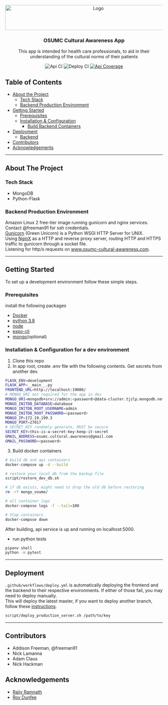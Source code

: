<!-- PROJECT LOGO -->
<br />
<div align="center">
  <img src="./public/osu-cse-logo.jpg" alt="Logo" width="580" height="80">

  <h3 align="center">OSUMC Cultural Awareness App</h3>

  <p align="center">
    This app is intended for health care professionals, to aid in their understanding of the cultural norms of their patients
  </p>
  <img src="https://github.com/OSUMC-Cultural-Awareness/api/workflows/api/badge.svg" alt="Api CI"/>
  <img src="https://github.com/OSUMC-Cultural-Awareness/api/workflows/deploy/badge.svg" alt="Deploy CI"/>
  <a href="https://coveralls.io/github/OSUMC-Cultural-Awareness/api?branch=main"><img src="https://coveralls.io/repos/github/freeman91/OSUMC-Cultural-Awareness-App/badge.svg?branch=main" alt="Api Coverage"/> </a>
</div>

<!-- TABLE OF CONTENTS -->

## Table of Contents

- [About the Project](#about-the-project)
  - [Tech Stack](#tech-stack)
  - [Backend Production Environment](#backend-production-environment)
- [Getting Started](#getting-started)
  - [Prerequisites](#prerequisites)
  - [Installation & Configuration](#Installation-&-Configuration)
    - [Build Backend Containers](#build-backend-containers)
- [Deployment](#deployment)
  - [Backend](#backend)
- [Contributors](#contributors)
- [Acknowledgements](#acknowledgements)

***

## About The Project
### Tech Stack

- MongoDB  
- Python-Flask  

### Backend Production Environment
Amazon Linux 2 free-tier image running gunicorn and nginx services. Contact @freeman91 for ssh credentials.  
[Gunicorn](https://gunicorn.org/#docs) (Green Unicorn) is a Python WSGI HTTP Server for UNIX.  
Using [NginX](https://nginx.org/en/) as a HTTP and reverse proxy server, routing HTTP and HTTPS traffic to gunicorn through a socket file.  
Listening for http/s requests on www.osumc-cultural-awareness.com.  


***

## Getting Started

To set up a development environment follow these simple steps.

### Prerequisites

install the following packages

- [Docker](https://docs.docker.com/get-docker/)
- [python 3.8](https://www.python.org/downloads/)
- [node](https://nodejs.org/en/download/)
- [expo-cli](https://docs.expo.io/get-started/installation/)
- [mongo](https://www.mongodb.com/try/download/community)(optional)

### Installation & Configuration for a dev environment

1. Clone this repo
2. In app root, create .env file with the following contents. Get secrets from another dev.

```sh
FLASK_ENV=development
FLASK_APP=__main__.py
FRONTEND_URL=http://localhost:19006/
# MONGO_URI not required for the app in dev
MONGO_URI=mongodb+srv://admin:<password>@data-cluster.tjzlp.mongodb.net/database?retryWrites=true&w=majority
MONGO_INITDB_DATABASE=database
MONGO_INITDB_ROOT_USERNAME=admin
MONGO_INITDB_ROOT_PASSWORD=<password>
MONGO_IP=172.19.199.3
MONGO_PORT=27017
# SECRET_KEY randomly generate, MUST be secure
SECRET_KEY=this-is-a-secret-key-keep-it-secret
GMAIL_ADDRESS=osumc.cultural.awareness@gmail.com
GMAIL_PASSWORD=<password>
```

3. Build docker containers

```sh
# build db and api containers
docker-compose up -d --build

# restore your local db from the backup file
script/restore_dev_db.sh

# if db exists, might need to drop the old db before restoring
rm -rf mongo_voume/

# all container logs
docker-compose logs -f --tail=100

# Stop containers
docker-compose down
```

After building, api service is up and running on localhost:5000.


- run python tests

```sh
pipenv shell
python -m pytest
```

***

## Deployment
`.github/workflows/deploy.yml` is automatically deploying the frontend and the backend to their respective environments. If either of those fail, you may need to deploy manually.  
This will deploy the latest master, if you want to deploy another branch, follow these [instructions](https://github.com/freeman91/OSUMC-Cultural-Awareness-App/blob/master/docs/deployment.md#deploy-manually).

```sh
script/deploy_production_server.sh /path/to/key
```  

***

## Contributors

- Addison Freeman, @freeman91
- Nick Lamanna
- Adam Claus
- Nick Hackman

## Acknowledgements

- [Rajiv Ramnath]()
- [Roy Dunfee]()
